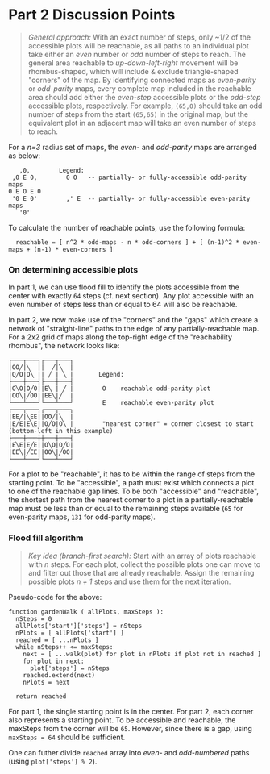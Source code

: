 # Part 2 Discussion Points
> _General approach:_ With an exact number of steps, only ~1/2 of the accessible plots will be reachable, as all paths to an individual plot take either an _even_ number or _odd_ number of steps to reach.
> The general area reachable to _up-down-left-right_ movement will be rhombus-shaped, which will include & exclude triangle-shaped "corners" of the map.
> By identifying connected maps as _even-parity_ or _odd-parity_ maps, every complete map included in the reachable area should add either the _even-step_ accessible plots or the _odd-step_ accessible plots, respectively.
> For example, `(65,0)` should take an odd number of steps from the start `(65,65)` in the original map, but the equivalent plot in an adjacent map will take an even number of steps to reach.

For a _n=3_ radius set of maps, the _even-_ and _odd-parity_ maps are arranged as below:
```
   ,0,        Legend:
 ,0 E 0,        0 O   -- partially- or fully-accessible odd-parity maps
0 E O E 0
 '0 E 0'        ,' E  -- partially- or fully-accessible even-parity maps
   '0'
```

To calculate the number of reachable points, use the following formula:
```
  reachable = [ n^2 * odd-maps - n * odd-corners ] + [ (n-1)^2 * even-maps + (n-1) * even-corners ]
```

### On determining accessible plots
In part 1, we can use flood fill to identify the plots accessible from the center with exactly `64` steps (cf. next section).
Any plot accessible with an even number of steps less than or equal to 64 will also be reachable.

In part 2, we now make use of the "corners" and the "gaps" which create a network of "straight-line" paths to the edge of any partially-reachable map.
For a 2x2 grid of maps along the top-right edge of the "reachability rhombus", the network looks like:
```
┌───┬───┐┌───┬───┐
|OO╱|╲  ||  ╱|╲  |
|O╱O|O╲ || ╱ | ╲ |       Legend:
├───┼───┤├───┼───┤
|O╲O|O╱O||E╲ | ╱ |        O    reachable odd-parity plot
|OO╲|╱OO||EE╲|╱  |
└───┴───┘└───┴───┘        E    reachable even-parity plot
┌───┬───┐┌───┬───┐
|EE╱|╲EE||OO╱|╲  |
|E╱E|E╲E||O╱O|O╲ |        "nearest corner" = corner closest to start (bottom-left in this example)
├───┼───┼┼───┼───┤
|E╲E|E╱E||O╲O|O╱O|
|EE╲|╱EE||OO╲|╱OO|
└───┴───┘└───┴───┘
```

For a plot to be "reachable", it has to be within the range of steps from the starting point.
To be "accessible", a path must exist which connects a plot to one of the reachable gap lines.
To be both "accessible" and "reachable", the shortest path from the nearest corner to a plot in a partially-reachable map must be less than or equal to the remaining steps available (`65` for even-parity maps, `131` for odd-parity maps).

### Flood fill algorithm
> _Key idea (branch-first search):_ Start with an array of plots reachable with _n_ steps.
> For each plot, collect the possible plots one can move to and filter out those that are already reachable.
> Assign the remaining possible plots _n + 1_ steps and use them for the next iteration.

Pseudo-code for the above:
```
function gardenWalk ( allPlots, maxSteps ):
  nSteps = 0
  allPlots['start']['steps'] = nSteps
  nPlots = [ allPlots['start'] ]
  reached = [ ...nPlots ]
  while nSteps++ <= maxSteps:
    next = [ ...walk(plot) for plot in nPlots if plot not in reached ]
    for plot in next:
      plot['steps'] = nSteps
    reached.extend(next)
    nPlots = next

  return reached
```

For part 1, the single starting point is in the center.
For part 2, each corner also represents a starting point.
To be accessible and reachable, the maxSteps from the corner will be `65`.
However, since there is a gap, using `maxSteps = 64` should be sufficient.

One can futher divide `reached` array into _even-_ and _odd-numbered_ paths (using `plot['steps'] % 2`).